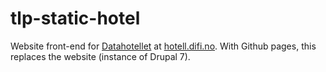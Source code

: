 # tlp-static-hotel

Website front-end for [Datahotellet](https://github.com/difi/datahotel) at [hotell.difi.no](https://hotell.difi.no/). 
With Github pages, this replaces the website (instance of Drupal 7).
